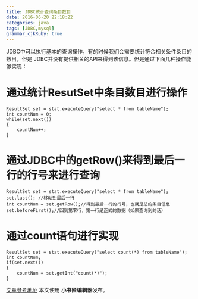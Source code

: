 ```yaml
---
title: JDBC统计查询条目数目
date: 2016-06-20 22:18:22
categories: java
tags: [JDBC,mysql]
grammar_cjkRuby: true
---
```

JDBC中可以执行基本的查询操作，有的时候我们会需要统计符合相关条件条目的数目，但是
JDBC并没有提供相关的API来得到该信息。但是通过下面几种操作能够实现：

# 通过统计ResutSet中条目数目进行操作
```
ResultSet set = stat.executeQuery("select * from tableName");
int countNum = 0;
while(set.next())
{
    countNum++;
}
```
<!-- more -->
# 通过JDBC中的getRow()来得到最后一行的行号来进行查询
```
ResultSet set = stat.executeQuery("select * from tableName");
set.last(); //移动到最后一行
int countNum = set.getRow();//得到最后一行的行号，也就是总的条目信息
set.beforeFirst();//回到第零行，第一行是正式的数据（如果查询到的话）

```
# 通过count语句进行实现
```
ResultSet set = stat.executeQuery("select count(*) from tableName");
int countNum;
if(set.next())
{
    countNum = set.getInt("count(*)");
}
```
[文章参考地址](http://blog.csdn.net/chenzhanhai/article/details/6257066)
本文使用 **小书匠编辑器**发布。